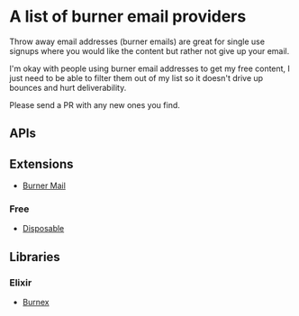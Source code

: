# A list of burner email providers

Throw away email addresses (burner emails) are great for single use signups where you would like the content but rather not give up your email.

I'm okay with people using burner email addresses to get my free content, I just need to be able to filter them out of my list so it doesn't drive up bounces and hurt deliverability. 

Please send a PR with any new ones you find. 

## APIs

## Extensions

* [Burner Mail](https://burnermail.io)

### Free

* [Disposable](https://github.com/0x19/disposable)

## Libraries

### Elixir

* [Burnex](https://github.com/Betree/burnex)

